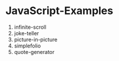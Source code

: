# JavaScript-Examples
1. infinite-scroll
2. joke-teller
3. picture-in-picture
4. simplefolio
5. quote-generator
